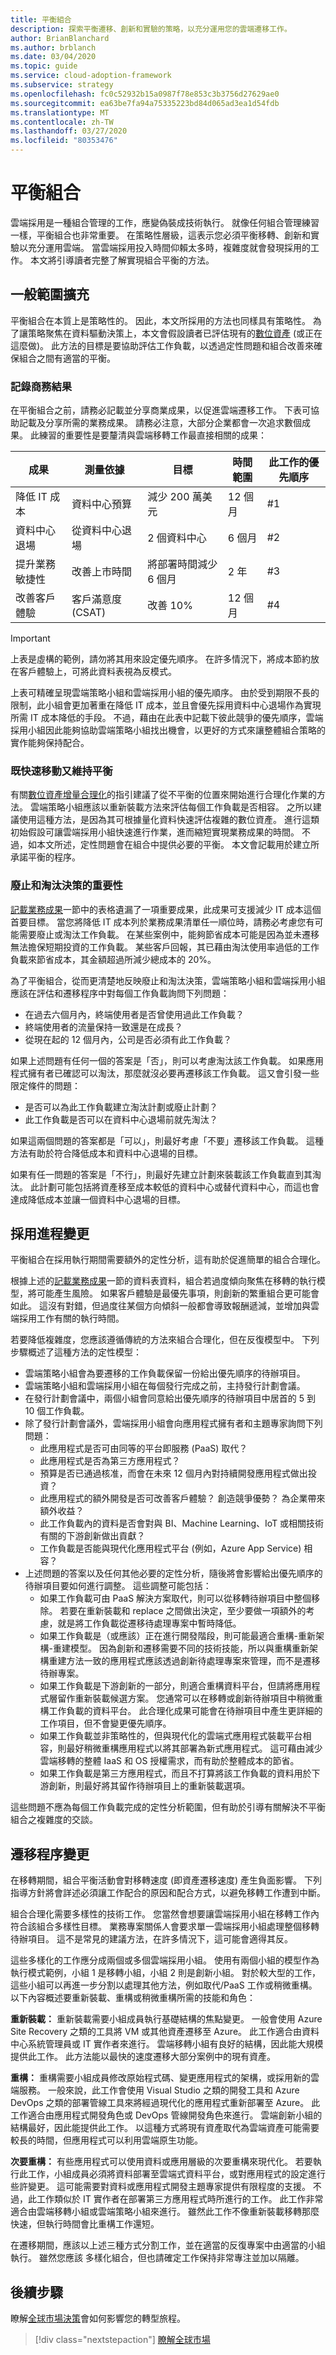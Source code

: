```yaml
---
title: 平衡組合
description: 探索平衡遷移、創新和實驗的策略，以充分運用您的雲端遷移工作。
author: BrianBlanchard
ms.author: brblanch
ms.date: 03/04/2020
ms.topic: guide
ms.service: cloud-adoption-framework
ms.subservice: strategy
ms.openlocfilehash: fc0c52932b15a0987f78e853c3b3756d27629ae0
ms.sourcegitcommit: ea63be7fa94a75335223bd84d065ad3ea1d54fdb
ms.translationtype: MT
ms.contentlocale: zh-TW
ms.lasthandoff: 03/27/2020
ms.locfileid: "80353476"
---
```

<!-- cSpell:ignore CSAT -->

# <a name="balance-the-portfolio"></a>平衡組合

雲端採用是一種組合管理的工作，應變偽裝成技術執行。 就像任何組合管理練習一樣，平衡組合也非常重要。 在策略性層級，這表示您必須平衡移轉、創新和實驗以充分運用雲端。 當雲端採用投入時間仰賴太多時，複雜度就會發現採用的工作。 本文將引導讀者完整了解實現組合平衡的方法。

## <a name="general-scope-expansion"></a>一般範圍擴充

平衡組合在本質上是策略性的。 因此，本文所採用的方法也同樣具有策略性。 為了讓策略聚焦在資料驅動決策上，本文會假設讀者已評估現有的[數位資產](../digital-estate/index.md) (或正在這麼做)。 此方法的目標是要協助評估工作負載，以透過定性問題和組合改善來確保組合之間有適當的平衡。

### <a name="document-business-outcomes"></a>記錄商務結果

在平衡組合之前，請務必記載並分享商業成果，以促進雲端遷移工作。 下表可協助記載及分享所需的業務成果。 請務必注意，大部分企業都會一次追求數個成果。 此練習的重要性是要釐清與雲端移轉工作最直接相關的成果：

|成果  |測量依據  |目標  |時間範圍  |此工作的優先順序  |
|---------|---------|---------|---------|---------|
|降低 IT 成本     |資料中心預算         |減少 200 萬美元         |12 個月         |#1         |
|資料中心退場     |從資料中心退場         |2 個資料中心         |6 個月         |#2         |
|提升業務敏捷性     |改善上市時間  |將部署時間減少 6 個月         |2 年         |#3        |
|改善客戶體驗     |客戶滿意度 (CSAT)         |改善 10%         |12 個月         |#4         |

> [!IMPORTANT]
> 上表是虛構的範例，請勿將其用來設定優先順序。 在許多情況下，將成本節約放在客戶體驗上，可將此資料表視為反模式。

上表可精確呈現雲端策略小組和雲端採用小組的優先順序。 由於受到期限不長的限制，此小組會更加著重在降低 IT 成本，並且會優先採用資料中心退場作為實現所需 IT 成本降低的手段。 不過，藉由在此表中記載下彼此競爭的優先順序，雲端採用小組因此能夠協助雲端策略小組找出機會，以更好的方式來讓整體組合策略的實作能夠保持配合。

### <a name="move-fast-while-maintaining-balance"></a>既快速移動又維持平衡

有關[數位資產增量合理化](../digital-estate/index.md)的指引建議了從不平衡的位置來開始進行合理化作業的方法。 雲端策略小組應該以重新裝載方法來評估每個工作負載是否相容。 之所以建議使用這種方法，是因為其可根據量化資料快速評估複雜的數位資產。 進行這類初始假設可讓雲端採用小組快速進行作業，進而縮短實現業務成果的時間。 不過，如本文所述，定性問題會在組合中提供必要的平衡。 本文會記載用於建立所承諾平衡的程序。

### <a name="importance-of-sunset-and-retire-decisions"></a>廢止和淘汰決策的重要性

[記載業務成果](#document-business-outcomes)一節中的表格遺漏了一項重要成果，此成果可支援減少 IT 成本這個首要目標。 當您將降低 IT 成本列於業務成果清單任一順位時，請務必考慮您有可能需要廢止或淘汰工作負載。 在某些案例中，能夠節省成本可能是因為並未遷移無法擔保短期投資的工作負載。 某些客戶回報，其已藉由淘汰使用率過低的工作負載來節省成本，其金額超過所減少總成本的 20%。

為了平衡組合，從而更清楚地反映廢止和淘汰決策，雲端策略小組和雲端採用小組應該在評估和遷移程序中對每個工作負載詢問下列問題：

- 在過去六個月內，終端使用者是否曾使用過此工作負載？
- 終端使用者的流量保持一致還是在成長？
- 從現在起的 12 個月內，公司是否必須有此工作負載？

如果上述問題有任何一個的答案是「否」，則可以考慮淘汰該工作負載。 如果應用程式擁有者已確認可以淘汰，那麼就沒必要再遷移該工作負載。 這又會引發一些限定條件的問題：

- 是否可以為此工作負載建立淘汰計劃或廢止計劃？
- 此工作負載是否可以在資料中心退場前就先淘汰？

如果這兩個問題的答案都是「可以」，則最好考慮「不要」遷移該工作負載。 這種方法有助於符合降低成本和資料中心退場的目標。

如果有任一問題的答案是「不行」，則最好先建立計劃來裝載該工作負載直到其淘汰。 此計劃可能包括將資產移至成本較低的資料中心或替代資料中心，而這也會達成降低成本並讓一個資料中心退場的目標。

## <a name="adopt-process-changes"></a>採用進程變更

平衡組合在採用執行期間需要額外的定性分析，這有助於促進簡單的組合合理化。

根據上述的[記載業務成果](#document-business-outcomes)一節的資料表資料，組合若過度傾向聚焦在移轉的執行模型，將可能產生風險。 如果客戶體驗是最優先事項，則創新的繁重組合更可能會如此。 這沒有對錯，但過度往某個方向傾斜一般都會導致報酬遞減，並增加與雲端採用工作有關的執行時間。

若要降低複雜度，您應該遵循傳統的方法來組合合理化，但在反復模型中。 下列步驟概述了這種方法的定性模型：

- 雲端策略小組會為要遷移的工作負載保留一份給出優先順序的待辦項目。
- 雲端策略小組和雲端採用小組在每個發行完成之前，主持發行計劃會議。
- 在發行計劃會議中，兩個小組會同意給出優先順序的待辦項目中居首的 5 到 10 個工作負載。
- 除了發行計劃會議外，雲端採用小組會向應用程式擁有者和主題專家詢問下列問題：
  - 此應用程式是否可由同等的平台即服務 (PaaS) 取代？
  - 此應用程式是否為第三方應用程式？
  - 預算是否已通過核准，而會在未來 12 個月內對持續開發應用程式做出投資？
  - 此應用程式的額外開發是否可改善客戶體驗？ 創造競爭優勢？ 為企業帶來額外收益？
  - 此工作負載內的資料是否會對與 BI、Machine Learning、IoT 或相關技術有關的下游創新做出貢獻？
  - 工作負載是否能與現代化應用程式平台 (例如，Azure App Service) 相容？
- 上述問題的答案以及任何其他必要的定性分析，隨後將會影響給出優先順序的待辦項目要如何進行調整。 這些調整可能包括：
  - 如果工作負載可由 PaaS 解決方案取代，則可以從移轉待辦項目中整個移除。 若要在重新裝載和 replace 之間做出決定，至少要做一項額外的考慮，就是將工作負載從遷移待處理專案中暫時降低。
  - 如果工作負載是（或應該）正在進行開發階段，則可能最適合重構-重新架構-重建模型。 因為創新和遷移需要不同的技術技能，所以與重構重新架構重建方法一致的應用程式應該透過創新待處理專案來管理，而不是遷移待辦專案。
  - 如果工作負載是下游創新的一部分，則適合重構資料平台，但請將應用程式層留作重新裝載候選方案。 您通常可以在移轉或創新待辦項目中稍微重構工作負載的資料平台。 此合理化成果可能會在待辦項目中產生更詳細的工作項目，但不會變更優先順序。
  - 如果工作負載並非策略性的，但與現代化的雲端式應用程式裝載平台相容，則最好稍微重構應用程式以將其部署為新式應用程式。 這可藉由減少雲端移轉的整體 IaaS 和 OS 授權需求，而有助於整體成本的節省。
  - 如果工作負載是第三方應用程式，而且不打算將該工作負載的資料用於下游創新，則最好將其留作待辦項目上的重新裝載選項。

這些問題不應為每個工作負載完成的定性分析範圍，但有助於引導有關解決不平衡組合之複雜度的交談。

## <a name="migrate-process-changes"></a>遷移程序變更

在移轉期間，組合平衡活動會對移轉速度 (即資產遷移速度) 產生負面影響。 下列指導方針將會詳述必須讓工作配合的原因和配合方式，以避免移轉工作遭到中斷。

組合合理化需要多樣性的技術工作。 您當然會想要讓雲端採用小組在移轉工作內符合該組合多樣性目標。 業務專案關係人會要求單一雲端採用小組處理整個移轉待辦項目。 這不是常見的建議方法，在許多情況下，這可能會適得其反。

這些多樣化的工作應分成兩個或多個雲端採用小組。 使用有兩個小組的模型作為執行模式範例，小組 1 是移轉小組，小組 2 則是創新小組。 對於較大型的工作，這些小組可以再進一步分割以處理其他方法，例如取代/PaaS 工作或稍微重構。 以下內容概述要重新裝載、重構或稍微重構所需的技能和角色：

**重新裝載：** 重新裝載需要小組成員執行基礎結構的焦點變更。 一般會使用 Azure Site Recovery 之類的工具將 VM 或其他資產遷移至 Azure。 此工作適合由資料中心系統管理員或 IT 實作者來進行。 雲端移轉小組有良好的結構，因此能大規模提供此工作。 此方法能以最快的速度遷移大部分案例中的現有資產。

**重構：** 重構需要小組成員修改原始程式碼、變更應用程式的架構，或採用新的雲端服務。 一般來說，此工作會使用 Visual Studio 之類的開發工具和 Azure DevOps 之類的部署管線工具來將經過現代化的應用程式重新部署至 Azure。 此工作適合由應用程式開發角色或 DevOps 管線開發角色來進行。 雲端創新小組的結構最好，因此能提供此工作。 以這種方式將現有資產取代為雲端資產可能需要較長的時間，但應用程式可以利用雲端原生功能。

**次要重構：** 有些應用程式可以使用資料或應用層級的次要重構來現代化。 若要執行此工作，小組成員必須將資料部署至雲端式資料平台，或對應用程式的設定進行些許變更。 這可能需要對資料或應用程式開發主題專家提供有限程度的支援。 不過，此工作類似於 IT 實作者在部署第三方應用程式時所進行的工作。 此工作非常適合由雲端移轉小組或雲端策略小組來進行。 雖然此工作不像重新裝載移轉那麼快速，但執行時間會比重構工作還短。

在遷移期間，應該以上述三種方式分割工作，並在適當的反復專案中由適當的小組執行。 雖然您應該 多樣化組合，但也請確定工作保持非常專注並加以隔離。

## <a name="next-steps"></a>後續步驟

瞭解[全球市場決策](./global-markets.md)會如何影響您的轉型旅程。

> [!div class="nextstepaction"]
> [瞭解全球市場](./global-markets.md)
